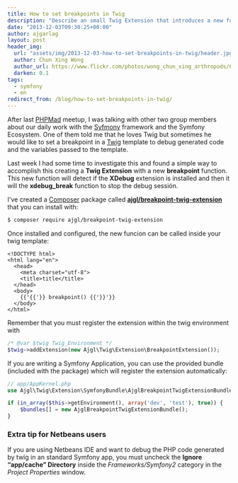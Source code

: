 ```yaml
---
title: How to set breakpoints in Twig
description: "Describe an small Twig Extension that introduces a new function to stop the Xdebug debugger while rendering your twig templates."
date: "2013-12-03T09:30:25+00:00"
author: ajgarlag
layout: post
header_img:
  url: "assets/img/2013-12-03-how-to-set-breakpoints-in-twig/header.jpg"
  author: Chun Xing Wong
  author_url: https://www.flickr.com/photos/wong_chun_xing_arthropods/6054857461
  darken: 0.1
tags:
  - symfony
  - en
redirect_from: /blog/how-to-set-breakpoints-in-twig/
---
```

After last [PHPMad](http://phpmad.org "PHP Madrid User Group") meetup, I was talking with other two group members about our daily work with the [Syfmony](http://www.symfony.com) framework and the Symfony Ecosystem. One of them told me that he loves Twig but sometimes he would like to set a breakpoint in a [Twig](http://twig.sensiolabs.org) template to debug generated code and the variables passed to the template.

Last week I had some time to investigate this and found a simple way to accomplish this creating a **Twig Extension** with a new **breakpoint** function. This new function will detect if the **XDebug** extension is installed and then it will the **xdebug_break** function to stop the debug sessión.

I've created a [Composer](https://getcomposer.org) package called [**ajgl/breakpoint-twig-extension**](https://packagist.org/packages/ajgl/breakpoint-twig-extension) that you can install with:
```bash
$ composer require ajgl/breakpoint-twig-extension
```

Once installed and configured, the new funcion can be called inside your twig template:
```twig
<!DOCTYPE html>
<html lang="en">
  <head>
    <meta charset="utf-8">
    <title>title</title>
  </head>
  <body>
    {{'{{'}} breakpoint() {{'}}'}}
  </body>
</html>
```

Remember that you must register the extension within the twig environment with
```php
/* @var $twig Twig_Environment */
$twig->addExtension(new Ajgl\Twig\Extension\BreakpointExtension());
```

If you are writing a Symfony Application, you can use the provided bundle (included with the package) which will register the extension automatically:
```php
// app/AppKernel.php
use Ajgl\Twig\Extension\SymfonyBundle\AjglBreakpointTwigExtensionBundle();

if (in_array($this->getEnvironment(), array('dev', 'test'), true)) {
    $bundles[] = new AjglBreakpointTwigExtensionBundle();
}
```

### Extra tip for Netbeans users

If you are using Netbeans IDE and want to debug the PHP code generated by twig in an standard Symfony app, you must uncheck the **Ignore &#8220;app/cache&#8221; Directory** inside the _Frameworks/Symfony2_ category in the _Project Properties_ window.
